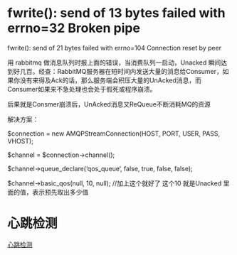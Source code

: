 # fwrite(): send of 13 bytes failed with errno=32 Broken pipe

fwrite(): send of 21 bytes failed with errno=104 Connection reset by peer
 

用 rabbitmq 做消息队列时报上面的错误，当消费队列一启动，Unacked 瞬间达到好几百。经查：RabbitMQ服务器在短时间内发送大量的消息给Consumer，如果你没有来得及Ack的话，那么服务端会积压大量的UnAcked消息，而Consumer如果来不急处理也会处于假死或程序崩溃。

后果就是Consmer崩溃后，UnAcked消息又ReQueue不断消耗MQ的资源
 

解决方案：

$connection = new AMQPStreamConnection(HOST, PORT, USER, PASS, VHOST);

$channel = $connection->channel();

$channel->queue_declare(‘qos_queue‘, false, true, false, false);

$channel->basic_qos(null, 10, null); //加上这个就好了 这个10 就是Unacked 里面的值，表示预先取出多少值

# 心跳检测

[心跳检测](https://www.rabbitmq.com/heartbeats.html)